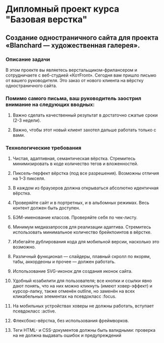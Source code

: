 # Дипломный проект курса "Базовая верстка"
## Создание одностраничного сайта для проекта «Blanchard — художественная галерея».
### Описание задачи
В этом проекте вы являетесь верстальщиком-фрилансером и сотрудничаете с
веб-студией «КотFront». Сегодня вам пришло письмо от вашего руководителя. Это
заказ от нового клиента на вёрстку одностраничного сайта. 

### Помимо самого письма, ваш руководитель заострил внимание на следующих вводных:
1. Важно сделать качественный результат в достаточно сжатые сроки (2-3 недели).

2. Важно, чтобы этот новый клиент захотел дальше работать только с вами.


### Технологические требования
1. Чистая, адаптивная, семантическая вёрстка. Стремитесь минимизировать в коде количество тегов и вложенностей.

2. Пиксель-перфект вёрстка (под все разрешения). Возможны отличия на 1–3 пикселя.

3. В каждом из браузеров должна открываться абсолютно идентичная вёрстка.

4. Проверяйте сайт и в портретных, и в альбомных режимах. Весь контент должен быть доступен.

5. БЭМ-именование классов. Проверяйте себя по чек-листу.

6. Минимум медиазапросов для реализации адаптива. Стремитесь использовать минимальное количество брейкпоинтов в вёрстке.

7. Избегайте дублирования кода для мобильной версии, насколько это возможно. 

8. Различный функционал — слайдеры, плавный скролл по якорям, табы, аккордеоны и прочее — должен работать.

9. Использование SVG-иконок для создания иконок сайта.

10. Удобный юзабилити для пользователя; все кнопки и ссылки явно дают понять, что на них можно кликнуть (имеют ховер-эффект) и курсор-лапку, также отменён outline, но заменён на всех кликабельных элементах на псевдокласс :focus.

11. На мобильных устройствах ховеры не должны работать, вступает псевдокласс :active.

12. Флексбокс-вёрстка, без использования фреймворков.

13. Теги HTML- и CSS-документов должны быть валидными: проверка на не должна выдавать ошибок и предупреждений 